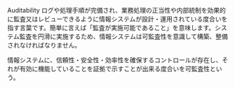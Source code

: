 Auditability
ログや処理手順が完備され、業務処理の正当性や内部統制を効果的に監査又はレビューできるように情報システムが設計・運用されている度合いを指す言葉です。簡単に言えば「監査が実施可能であること」を意味します。システム監査を円滑に実施するため、情報システムは可監査性を意識して構築、整備されなければなりません。

情報システムに、信頼性・安全性・効率性を確保するコントロールが存在し、それが有効に機能していることを証拠で示すことが出来る度合いを可監査性という。